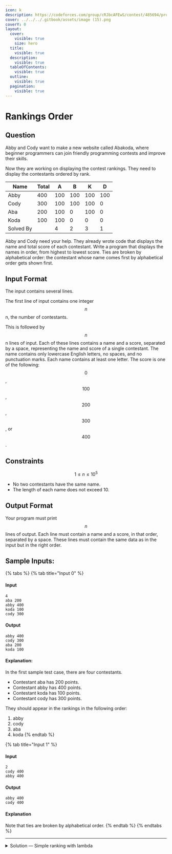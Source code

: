 ```yaml
---
icon: k
description: https://codeforces.com/group/cRJbcAFEwS/contest/485694/problem/C
cover: ../../../.gitbook/assets/image (15).png
coverY: 0
layout:
  cover:
    visible: true
    size: hero
  title:
    visible: true
  description:
    visible: true
  tableOfContents:
    visible: true
  outline:
    visible: true
  pagination:
    visible: true
---
```


# Rankings Order

## Question

Abby and Cody want to make a new website called Abakoda, where beginner programmers can join friendly programming contests and improve their skills.

Now they are working on displaying the contest rankings. They need to display the contestants ordered by rank.

| Name      | Total | A   | B   | K   | D   |
| --------- | ----- | --- | --- | --- | --- |
| Abby      | 400   | 100 | 100 | 100 | 100 |
| Cody      | 300   | 100 | 100 | 100 | 0   |
| Aba       | 200   | 100 | 0   | 100 | 0   |
| Koda      | 100   | 100 | 0   | 0   | 0   |
| Solved By |       | 4   | 2   | 3   | 1   |

Abby and Cody need your help. They already wrote code that displays the name and total score of each contestant. Write a program that displays the names in order, from highest to lowest score. Ties are broken by alphabetical order: the contestant whose name comes first by alphabetical order gets shown first.

## Input Format

The input contains several lines.

The first line of input contains one integer $$n$$n, the number of contestants.

This is followed by $$n$$n lines of input. Each of these lines contains a name and a score, separated by a space, representing the name and score of a single contestant. The name contains only lowercase English letters, no spaces, and no punctuation marks. Each name contains at least one letter. The score is one of the following: $$0$$, $$100$$, $$200$$, $$300$$, or $$400$$.

## Constraints

$$
1 \le n \le 10^5
$$

* No two contestants have the same name.
* The length of each name does not exceed 10.

## Output Format

Your program must print $$n$$ lines of output. Each line must contain a name and a score, in that order, separated by a space. These lines must contain the same data as in the input but in the right order.

## Sample Inputs:

{% tabs %}
{% tab title="Input 0" %}
#### Input

```
4
aba 200
abby 400
koda 100
cody 300
```

#### Output

```
abby 400
cody 300
aba 200
koda 100
```

#### Explanation:

In the first sample test case, there are four contestants.

* Contestant aba has 200 points.
* Contestant abby has 400 points.
* Contestant koda has 100 points.
* Contestant cody has 300 points.

They should appear in the rankings in the following order:

1. abby
2. cody
3. aba
4. koda
{% endtab %}

{% tab title="Input 1" %}
#### Input

```
2
cody 400
abby 400
```

#### Output

```
abby 400
cody 400
```

#### Explanation

Note that ties are broken by alphabetical order.
{% endtab %}
{% endtabs %}

***

<details>

<summary>Solution — Simple ranking with lambda</summary>

T~~he difficulty spikes upward that requires lambda function to solve wtf~~

We can know that this is a double-sorting system, which scores takes precedence, and the letter next.

By looping and doing some simple iteration sorting, this coding should be done in no issue.

Here's the solution:

```python
counter = int(input())
score_list = {}

for i in range(0, counter):
    name, score = input().split()
    score = int(score)
    if name in score_list and score_list[name] < score:
        score_list[name] = score
    elif name not in score_list:
        score_list[name] = score

sorted_scores = sorted(score_list.items(), key=lambda x: (-x[1], x[0]))

for name, score in sorted_scores:
    print(name, score)
```

</details>

